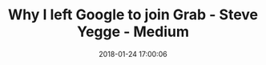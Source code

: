 ---
date: 2018-01-24 17:00:06
link:
  source: pocket
  source_url: https://getpocket.com
  text: Why I left Google to join Grab - Steve Yegge - Medium
  url: https://medium.com/@steve.yegge/why-i-left-google-to-join-grab-86dfffc0be84
slug: why-i-left-google-to-join-grab-steve-yegge-medium
source: pocket
title: Why I left Google to join Grab - Steve Yegge - Medium
syndicated:
- type: twitter
  url: https://twitter.com/roytang/statuses/956210427574341633/
---